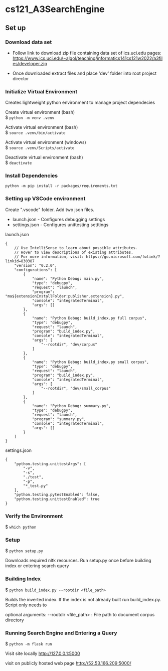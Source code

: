 # cs121_A3SearchEngine

## Set up
### Download data set 
- Follow link to download zip file containing data set of ics.uci.edu pages:
https://www.ics.uci.edu/~algol/teaching/informatics141cs121w2022/a3files/developer.zip

- Once downloaded extract files and place 'dev' folder into root project director

### Initialize Virtual Environment 
Creates lightweight python environment to manage project dependecies

Create virtual environment (bash)\
$ ```python -m venv .venv```

Activate virtual environment (bash)\
$ ```source .venv/bin/activate```

Activate virtual environment (windows)\
$ ```source .venv/Scripts/activate```

Deactivate virtual environment (bash)\
$ ```deactivate```

### Install Dependencies 
```python -m pip install -r packages/requirements.txt```

### Setting up VSCode environment
  Create ".vscode" folder. Add two json files.
  - launch.json - Configures debugging settings
  - settings.json - Configures unittesting setttings
  
  launch.json
``` 
{
    // Use IntelliSense to learn about possible attributes.
    // Hover to view descriptions of existing attributes.
    // For more information, visit: https://go.microsoft.com/fwlink/?linkid=830387
    "version": "0.2.0",
    "configurations": [
        {
            "name": "Python Debug: main.py",
            "type": "debugpy",
            "request": "launch",
            "program": "ma${extensionInstallFolder:publisher.extension}.py",
            "console": "integratedTerminal",
            "args": []
        },
        {
            "name": "Python Debug: build_index.py full corpus",
            "type": "debugpy",
            "request": "launch",
            "program": "build_index.py",
            "console": "integratedTerminal",
            "args": [
                "--rootdir", "dev/corpus"
            ]
        },
        {
            "name": "Python Debug: build_index.py small corpus",
            "type": "debugpy",
            "request": "launch",
            "program": "build_index.py",
            "console": "integratedTerminal",
            "args": [
                "--rootdir", "dev/small_corpus"
            ]
        },
        {
            "name": "Python Debug: summary.py",
            "type": "debugpy",
            "request": "launch",
            "program": "summary.py",
            "console": "integratedTerminal",
            "args": []
        }
    ]
}
```

settings.json
```
{
    "python.testing.unittestArgs": [
        "-v",
        "-s",
        "./test",
        "-p",
        "*_test.py"
    ],
    "python.testing.pytestEnabled": false,
    "python.testing.unittestEnabled": true
}
```

### Verify the Environment
$ ```which python```

### Setup
$ ```python setup.py```

Downloads required nltk resources. Run setup.py once before building index or entering search query

### Building Index
$ ```python build_index.py --rootdir <file_path>```

Builds the inverted index. If the index is not already built run build_index.py. Script only needs to

optional arguments:
--rootdir <file_path> : File path to document corpus directory

### Running Search Engine and Entering a Query
$ ```python -m flask run```

Visit site locally
http://127.0.0.1:5000

visit on publicly hosted web page
http://52.53.166.209:5000/
